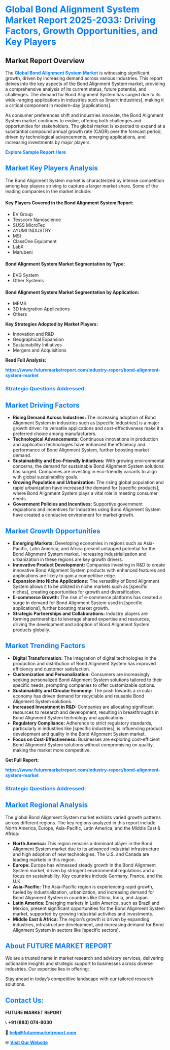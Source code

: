 <h1 style="color: #007BFF;">Global Bond Alignment System Market Report 2025-2033: Driving Factors, Growth Opportunities, and Key Players</h1>

<section id="overview">
<h2>Market Report Overview</h2>
<p>The <a href="https://www.futuremarketreport.com/industry-report/bond-alignment-system-market" style="color: #007BFF; text-decoration: none;"><strong>Global Bond Alignment System Market</strong></a> is witnessing significant growth, driven by increasing demand across various industries. This report delves into the key aspects of the Bond Alignment System market, providing a comprehensive analysis of its current status, future potential, and challenges. The demand for Bond Alignment System has surged due to its wide-ranging applications in industries such as [insert industries], making it a critical component in modern-day [applications].</p>
<p>As consumer preferences shift and industries innovate, the Bond Alignment System market continues to evolve, offering both challenges and opportunities for stakeholders. The global market is expected to expand at a substantial compound annual growth rate (CAGR) over the forecast period, driven by technological advancements, emerging applications, and increasing investments by major players.</p>
</section>

<section id="overview">
<p><a href="https://www.futuremarketreport.com/request-sample/reportId=56108" style="color: #007BFF; text-decoration: none;"><strong>Explore Sample Report Here</strong></a></p>
</section>

<section id="key-players">
<h2 style="color: #007BFF;">Market Key Players Analysis</h2>
<p>The Bond Alignment System market is characterized by intense competition among key players striving to capture a larger market share. Some of the leading companies in the market include:</p>
<h4>Key Players Covered in the Bond Alignment System Report:</h4>
<ul><li>EV Group</li><li>Tesscorn Nanoscience</li><li>SUSS MicroTec</li><li>AYUMI INDUSTRY</li><li>MSI</li><li>ClassOne Equipment</li><li>LabX</li><li>Marubeni</li></ul>
<h4>Bond Alignment System Market Segmentation by Type:</h4>
<ul><li>EVG System</li><li>Other Systems</li></ul>

<h4>Bond Alignment System Market Segmentation by Application:</h4>
<ul><li>MEMS</li><li>3D Integration Applications</li><li>Others</li></ul>
<p><strong>Key Strategies Adopted by Market Players:</strong></p>
<ul>
<li>Innovation and R&D</li>
<li>Geographical Expansion</li>
<li>Sustainability Initiatives</li>
<li>Mergers and Acquisitions</li>
</ul>
</section>

<section>
<p><strong>Read Full Analysis: </strong></p><a href="https://www.futuremarketreport.com/industry-report/bond-alignment-system-market" style="color: #007BFF; text-decoration: none;"><strong>https://www.futuremarketreport.com/industry-report/bond-alignment-system-market</strong></a>
<h3 style="color: #007BFF;">Strategic Questions Addressed:</h3>
</section>

<section id="driving-factors">
<h2 style="color: #007BFF;">Market Driving Factors</h2>
<ul>
<li><strong>Rising Demand Across Industries:</strong> The increasing adoption of Bond Alignment System in industries such as [specific industries] is a major growth driver. Its versatile applications and cost-effectiveness make it a preferred choice among manufacturers.</li>
<li><strong>Technological Advancements:</strong> Continuous innovations in production and application technologies have enhanced the efficiency and performance of Bond Alignment System, further boosting market demand.</li>
<li><strong>Sustainability and Eco-Friendly Initiatives:</strong> With growing environmental concerns, the demand for sustainable Bond Alignment System solutions has surged. Companies are investing in eco-friendly variants to align with global sustainability goals.</li>
<li><strong>Growing Population and Urbanization:</strong> The rising global population and rapid urbanization have increased the demand for [specific products], where Bond Alignment System plays a vital role in meeting consumer needs.</li>
<li><strong>Government Policies and Incentives:</strong> Supportive government regulations and incentives for industries using Bond Alignment System have created a conducive environment for market growth.</li>
</ul>
</section>

<section id="growth-opportunities">
<h2 style="color: #007BFF;">Market Growth Opportunities</h2>
<ul>
<li><strong>Emerging Markets:</strong> Developing economies in regions such as Asia-Pacific, Latin America, and Africa present untapped potential for the Bond Alignment System market. Increasing industrialization and urbanization in these regions are key growth drivers.</li>
<li><strong>Innovative Product Development:</strong> Companies investing in R&D to create innovative Bond Alignment System products with enhanced features and applications are likely to gain a competitive edge.</li>
<li><strong>Expansion into Niche Applications:</strong> The versatility of Bond Alignment System allows it to be utilized in niche markets such as [specific niches], creating opportunities for growth and diversification.</li>
<li><strong>E-commerce Growth:</strong> The rise of e-commerce platforms has created a surge in demand for Bond Alignment System used in [specific applications], further boosting market growth.</li>
<li><strong>Strategic Partnerships and Collaborations:</strong> Industry players are forming partnerships to leverage shared expertise and resources, driving the development and adoption of Bond Alignment System products globally.</li>
</ul>
</section>

<section id="trending-factors">
<h2 style="color: #007BFF;">Market Trending Factors</h2>
<ul>
<li><strong>Digital Transformation:</strong> The integration of digital technologies in the production and distribution of Bond Alignment System has improved efficiency and customer satisfaction.</li>
<li><strong>Customization and Personalization:</strong> Consumers are increasingly seeking personalized Bond Alignment System solutions tailored to their specific needs, prompting companies to offer customizable options.</li>
<li><strong>Sustainability and Circular Economy:</strong> The push towards a circular economy has driven demand for recyclable and reusable Bond Alignment System solutions.</li>
<li><strong>Increased Investment in R&D:</strong> Companies are allocating significant resources to research and development, resulting in breakthroughs in Bond Alignment System technology and applications.</li>
<li><strong>Regulatory Compliance:</strong> Adherence to strict regulatory standards, particularly in industries like [specific industries], is influencing product development and quality in the Bond Alignment System market.</li>
<li><strong>Focus on Cost-Effectiveness:</strong> Businesses are exploring cost-efficient Bond Alignment System solutions without compromising on quality, making the market more competitive.</li>
</ul>
</section>

<section>
<p><strong>Get Full Report: </strong></p><a href="https://www.futuremarketreport.com/industry-report/bond-alignment-system-market" style="color: #007BFF; text-decoration: none;"><strong>https://www.futuremarketreport.com/industry-report/bond-alignment-system-market</strong></a>
<h3 style="color: #007BFF;">Strategic Questions Addressed:</h3>
</section>


<section id="regional-analysis">
<h2 style="color: #007BFF;">Market Regional Analysis</h2>
<p>The global Bond Alignment System market exhibits varied growth patterns across different regions. The key regions analyzed in this report include North America, Europe, Asia-Pacific, Latin America, and the Middle East & Africa:</p>
<ul>
<li><strong>North America:</strong> This region remains a dominant player in the Bond Alignment System market due to its advanced industrial infrastructure and high adoption of new technologies. The U.S. and Canada are leading markets in this region.</li>
<li><strong>Europe:</strong> Europe has witnessed steady growth in the Bond Alignment System market, driven by stringent environmental regulations and a focus on sustainability. Key countries include Germany, France, and the U.K.</li>
<li><strong>Asia-Pacific:</strong> The Asia-Pacific region is experiencing rapid growth, fueled by industrialization, urbanization, and increasing demand for Bond Alignment System in countries like China, India, and Japan.</li>
<li><strong>Latin America:</strong> Emerging markets in Latin America, such as Brazil and Mexico, present significant opportunities for the Bond Alignment System market, supported by growing industrial activities and investments.</li>
<li><strong>Middle East & Africa:</strong> The region’s growth is driven by expanding industries, infrastructure development, and increasing demand for Bond Alignment System in sectors like [specific sectors].</li>
</ul>
</section>

<footer>
<h2 style="color: #007BFF;">About FUTURE MARKET REPORT</h2>
<p>We are a trusted name in market research and advisory services, delivering actionable insights and strategic support to businesses across diverse industries. Our expertise lies in offering:</p>

<p>Stay ahead in today’s competitive landscape with our tailored research solutions.</p>

<h2 style="color: #007BFF;">Contact Us:</h2>
<p><strong>FUTURE MARKET REPORT</strong></p>
<p>📞 <strong>+91 (883) 074-8030</strong></p>
<p>📧 <strong><a href="mailto:help@futuremarketreport.com" style="color: #007BFF;">help@futuremarketreport.com</a></strong></p>
<p>🌐 <strong><a href="https://www.futuremarketreport.com/" style="color: #007BFF;">Visit Our Website</a></strong></p>
</footer>